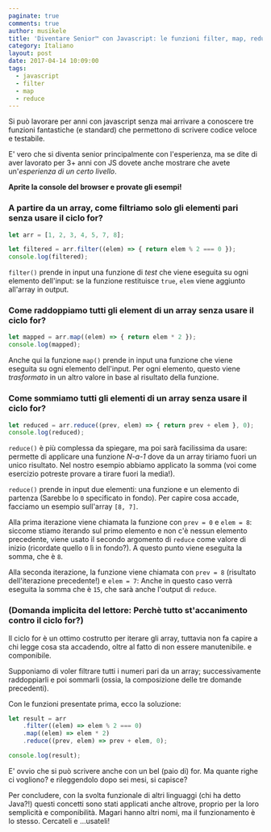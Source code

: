 ```yaml
---
paginate: true
comments: true
author: musikele
title: 'Diventare Senior™ con Javascript: le funzioni filter, map, reduce'
category: Italiano
layout: post
date: 2017-04-14 10:09:00
tags:
  - javascript
  - filter
  - map
  - reduce
---
```

Si può lavorare per anni con javascript senza mai arrivare a conoscere tre funzioni fantastiche (e standard) che permettono di scrivere codice veloce e testabile.  

E' vero che si diventa senior principalmente con l'esperienza, ma se dite di aver lavorato per 3+ anni con JS dovete anche mostrare che avete un'_esperienza di un certo livello_.

**Aprite la console del browser e provate gli esempi!**

### A partire da un array, come filtriamo solo gli elementi pari senza usare il ciclo for?

```javascript
let arr = [1, 2, 3, 4, 5, 7, 8];

let filtered = arr.filter((elem) => { return elem % 2 === 0 });
console.log(filtered);
```

`filter()` prende in input una funzione di _test_ che viene eseguita su ogni elemento dell'input: se la funzione restituisce `true`, `elem` viene aggiunto all'array in output. 

### Come raddoppiamo tutti gli element di un array senza usare il ciclo for? 

```javascript
let mapped = arr.map((elem) => { return elem * 2 });
console.log(mapped);
```

Anche qui la funzione `map()` prende in input una funzione che viene eseguita su ogni elemento dell'input. Per ogni elemento, questo viene _trasformato_ in un altro valore in base al risultato della funzione. 

### Come sommiamo tutti gli elementi di un array senza usare il ciclo for? 

```javascript
let reduced = arr.reduce((prev, elem) => { return prev + elem }, 0);
console.log(reduced);
```

`reduce()` è più complessa da spiegare, ma poi sarà facilissima da usare: permette di applicare una funzione _N-a-1_ dove da un array tiriamo fuori un unico risultato. Nel nostro esempio abbiamo applicato la somma (voi come esercizio potreste provare a tirare fuori la media!). 

`reduce()` prende in input due elementi: una funzione e un elemento di partenza (Sarebbe lo `0` specificato in fondo). Per capire cosa accade, facciamo un esempio sull'array `[8, 7]`. 

Alla prima iterazione viene chiamata la funzione con `prev = 0` e `elem = 8`: siccome stiamo iterando sul primo elemento e non c'è nessun elemento precedente, viene usato il secondo argomento di `reduce` come valore di inizio (ricordate quello `0` lì in fondo?). A questo punto viene eseguita la somma, che è `8`. 

Alla seconda iterazione, la funzione viene chiamata con `prev = 8` (risultato dell'iterazione precedente!) e `elem = 7`:  Anche in questo caso verrà eseguita la somma che è `15`, che sarà anche l'output di `reduce`. 

### (Domanda implicita del lettore: Perchè tutto st'accanimento contro il ciclo for?)
Il ciclo for è un ottimo costrutto per iterare gli array, tuttavia non fa capire a chi legge cosa sta accadendo, oltre al fatto di non essere manutenibile. e componibile. 

Supponiamo di voler filtrare tutti i numeri pari da un array; successivamente raddoppiarli e poi sommarli (ossia, la composizione delle tre domande precedenti). 

Con le funzioni presentate prima, ecco la soluzione: 

```javascript
let result = arr
	.filter((elem) => elem % 2 === 0)
	.map((elem) => elem * 2)
	.reduce((prev, elem) => prev + elem, 0);

console.log(result);
```

E' ovvio che si può scrivere anche con un bel (paio di) for. Ma quante righe ci vogliono? e rileggendolo dopo sei mesi, si capisce? 

Per concludere, con la svolta funzionale di altri linguaggi (chi ha detto Java?!) questi concetti sono stati applicati anche altrove, proprio per la loro semplicità e componibilità. Magari hanno altri nomi, ma il funzionamento è lo stesso. Cercateli e ...usateli!